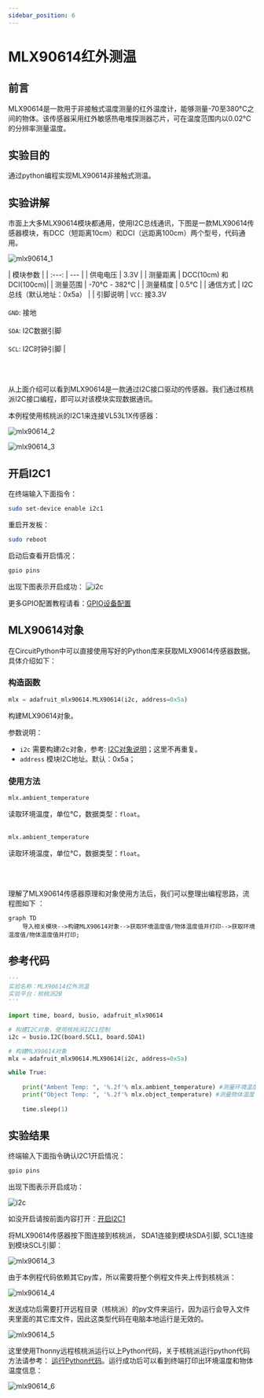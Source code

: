 ```yaml
---
sidebar_position: 6
---
```


# MLX90614红外测温

## 前言
MLX90614是一款用于非接触式温度测量的红外温度计，能够测量-70至380°C之间的物体。该传感器采用红外敏感热电堆探测器芯片，可在温度范围内以0.02°C的分辨率测量温度。

## 实验目的
通过python编程实现MLX90614非接触式测温。

## 实验讲解

市面上大多MLX90614模块都通用，使用I2C总线通讯，下图是一款MLX90614传感器模块，有DCC（短距离10cm）和DCI（远距离100cm）两个型号，代码通用。

![mlx90614_1](./img/mlx90614/mlx90614_1.png) 

|  模块参数 |
|  :---:  | ---  |
| 供电电压  | 3.3V |
| 测量距离  | DCC(10cm) 和 DCI(100cm)|
| 测量范围  | -70℃ - 382℃ |
| 测量精度  | 0.5℃ |
| 通信方式  | I2C总线（默认地址：0x5a） |
| 引脚说明  | `VCC`: 接3.3V <br></br> `GND`: 接地 <br></br>  `SDA`: I2C数据引脚  <br></br> `SCL`: I2C时钟引脚 |

<br></br>

从上面介绍可以看到MLX90614是一款通过I2C接口驱动的传感器。我们通过核桃派I2C接口编程，即可以对该模块实现数据通讯。

本例程使用核桃派的I2C1来连接VL53L1X传感器：

![mlx90614_2](./img/mlx90614/mlx90614_2.png) 

![mlx90614_3](./img/mlx90614/mlx90614_3.png) 

## 开启I2C1

在终端输入下面指令：
```bash
sudo set-device enable i2c1
```

重启开发板：
```bash
sudo reboot
```

启动后查看开启情况：
```bash
gpio pins
```

出现下图表示开启成功：
![i2c](../gpio/img/i2c_oled/i2c1.png)

更多GPIO配置教程请看：[GPIO设备配置](../../gpio/gpio_config.md)

## MLX90614对象

在CircuitPython中可以直接使用写好的Python库来获取MLX90614传感器数据。具体介绍如下：

### 构造函数
```python
mlx = adafruit_mlx90614.MLX90614(i2c, address=0x5a)
```
构建MLX90614对象。

参数说明：
- `i2c` 需要构建i2c对象，参考: [I2C对象说明](../gpio/i2c_oled#i2c对象)；这里不再重复。
- `address` 模块I2C地址。默认：0x5a；

### 使用方法

```python
mlx.ambient_temperature
```
读取环境温度，单位℃，数据类型：`float`。
<br></br>

```python
mlx.ambient_temperature
```
读取环境温度，单位℃，数据类型：`float`。

<br></br>

理解了MLX90614传感器原理和对象使用方法后，我们可以整理出编程思路，流程图如下 ：

```mermaid
graph TD
    导入相关模块-->构建MLX90614对象-->获取环境温度值/物体温度值并打印-->获取环境温度值/物体温度值并打印;
```

## 参考代码
```python
'''
实验名称：MLX90614红外测温
实验平台：核桃派2B
'''

import time, board, busio, adafruit_mlx90614

# 构建I2C对象，使用核桃派I2C1控制
i2c = busio.I2C(board.SCL1, board.SDA1)

# 构建MLX90614对象
mlx = adafruit_mlx90614.MLX90614(i2c, address=0x5a)

while True:
    
    print("Ambent Temp: ", '%.2f'% mlx.ambient_temperature) #测量环境温度
    print("Object Temp: ", '%.2f'% mlx.object_temperature) #测量物体温度
    
    time.sleep(1)
```

## 实验结果

终端输入下面指令确认I2C1开启情况：
```bash
gpio pins
```

出现下图表示开启成功：

![i2c](../gpio/img/i2c_oled/i2c1.png) 

如没开启请按前面内容打开：[开启I2C1](#开启i2c1)


将MLX90614传感器按下图连接到核桃派， SDA1连接到模块SDA引脚, SCL1连接到模块SCL引脚：

![mlx90614_3](./img/mlx90614/mlx90614_3.png) 

由于本例程代码依赖其它py库，所以需要将整个例程文件夹上传到核桃派：

![mlx90614_4](./img/mlx90614/mlx90614_4.png) 

发送成功后需要打开远程目录（核桃派）的py文件来运行，因为运行会导入文件夹里面的其它库文件，因此这类型代码在电脑本地运行是无效的。

![mlx90614_5](./img/mlx90614/mlx90614_5.png) 

这里使用Thonny远程核桃派运行以上Python代码，关于核桃派运行python代码方法请参考： [运行Python代码](../python_run.md)。运行成功后可以看到终端打印出环境温度和物体温度信息：

![mlx90614_6](./img/mlx90614/mlx90614_6.png) 
